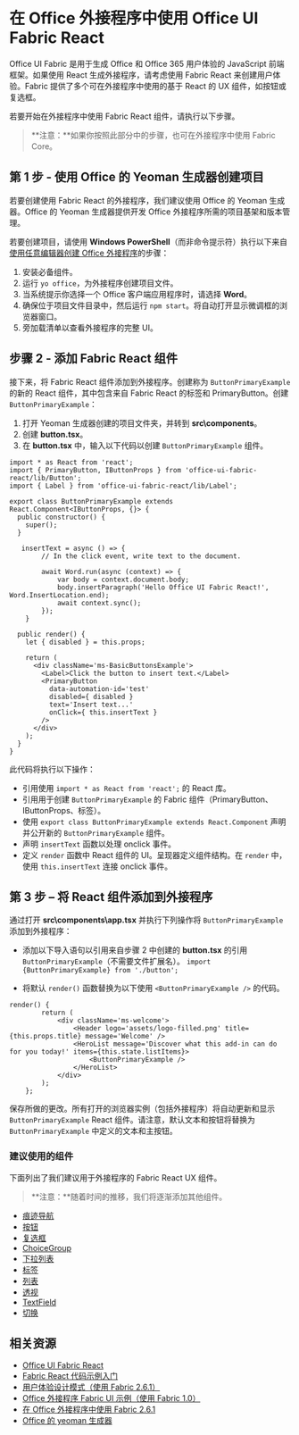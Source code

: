 # <a name="use-office-ui-fabric-react-in-office-add-ins"></a>在 Office 外接程序中使用 Office UI Fabric React

Office UI Fabric 是用于生成 Office 和 Office 365 用户体验的 JavaScript 前端框架。如果使用 React 生成外接程序，请考虑使用 Fabric React 来创建用户体验。Fabric 提供了多个可在外接程序中使用的基于 React 的 UX 组件，如按钮或复选框。 

若要开始在外接程序中使用 Fabric React 组件，请执行以下步骤。

> **注意：**如果你按照此部分中的步骤，也可在外接程序中使用 Fabric Core。

## <a name="step-1---create-your-project-with-the-yeoman-generator-for-office"></a>第 1 步 - 使用 Office 的 Yeoman 生成器创建项目

若要创建使用 Fabric React 的外接程序，我们建议使用 Office 的 Yeoman 生成器。Office 的 Yeoman 生成器提供开发 Office 外接程序所需的项目基架和版本管理。 

若要创建项目，请使用 **Windows PowerShell**（而非命令提示符）执行以下来自[使用任意编辑器创建 Office 外接程序](https://dev.office.com/docs/add-ins/get-started/create-an-office-add-in-using-any-editor)的步骤： 

1. 安装必备组件。
2. 运行 `yo office`，为外接程序创建项目文件。 
3. 当系统提示你选择一个 Office 客户端应用程序时，请选择 **Word**。 
4. 确保位于项目文件目录中，然后运行 `npm start`。将自动打开显示微调框的浏览器窗口。
5. 旁加载清单以查看外接程序的完整 UI。    

## <a name="step-2---add-a-fabric-react-component"></a>步骤 2 - 添加 Fabric React 组件

接下来，将 Fabric React 组件添加到外接程序。创建称为 `ButtonPrimaryExample` 的新的 React 组件，其中包含来自 Fabric React 的标签和 PrimaryButton。创建 `ButtonPrimaryExample`：

1. 打开 Yeoman 生成器创建的项目文件夹，并转到 **src\components**。
2. 创建 **button.tsx**。
3. 在 **button.tsx** 中，输入以下代码以创建 `ButtonPrimaryExample` 组件。 

```
import * as React from 'react';
import { PrimaryButton, IButtonProps } from 'office-ui-fabric-react/lib/Button';
import { Label } from 'office-ui-fabric-react/lib/Label';

export class ButtonPrimaryExample extends React.Component<IButtonProps, {}> {
  public constructor() {
    super();
  }

   insertText = async () => {
        // In the click event, write text to the document. 

        await Word.run(async (context) => {
            var body = context.document.body;  
            body.insertParagraph('Hello Office UI Fabric React!', Word.InsertLocation.end);  
            await context.sync();
        });
    }

  public render() {
    let { disabled } = this.props;

    return (
      <div className='ms-BasicButtonsExample'>
        <Label>Click the button to insert text.</Label>
        <PrimaryButton
          data-automation-id='test'
          disabled={ disabled }
          text='Insert text...'
          onClick={ this.insertText }
        />
      </div>
    );
  }
}
```
此代码将执行以下操作：

- 引用使用 `import * as React from 'react';` 的 React 库。
- 引用用于创建 `ButtonPrimaryExample` 的 Fabric 组件（PrimaryButton、IButtonProps、标签）。 
- 使用 `export class ButtonPrimaryExample extends React.Component` 声明并公开新的 `ButtonPrimaryExample` 组件。 
- 声明 `insertText` 函数以处理 onclick 事件。 
- 定义 `render` 函数中 React 组件的 UI。呈现器定义组件结构。在 `render` 中，使用 `this.insertText` 连接 onclick 事件。

## <a name="step-3---add-the-react-component-to-your-add-in"></a>第 3 步 – 将 React 组件添加到外接程序 

通过打开 **src\components\app.tsx** 并执行下列操作将 `ButtonPrimaryExample` 添加到外接程序： 

- 添加以下导入语句以引用来自步骤 2 中创建的 **button.tsx** 的引用 `ButtonPrimaryExample`（不需要文件扩展名）。 
`
import {ButtonPrimaryExample} from './button';
` 

- 将默认 `render()` 函数替换为以下使用 `<ButtonPrimaryExample />` 的代码。 
```
render() {
        return (
            <div className='ms-welcome'>
                <Header logo='assets/logo-filled.png' title={this.props.title} message='Welcome' />
                <HeroList message='Discover what this add-in can do for you today!' items={this.state.listItems}>                    
                    <ButtonPrimaryExample />
                </HeroList>
            </div>
        );
    };
```

保存所做的更改。所有打开的浏览器实例（包括外接程序）将自动更新和显示 `ButtonPrimaryExample` React 组件。请注意，默认文本和按钮将替换为 `ButtonPrimaryExample` 中定义的文本和主按钮。 
    
### <a name="recommended-components"></a>建议使用的组件

下面列出了我们建议用于外接程序的 Fabric React UX 组件。  

> **注意：**随着时间的推移，我们将逐渐添加其他组件。 

- [痕迹导航](breadcrumb.md)
- [按钮](button.md)
- [复选框](checkbox.md)
- [ChoiceGroup](choicegroup.md)
- [下拉列表](dropdown.md)
- [标签](label.md)
- [列表](list.md)
- [透视](pivot.md)
- [TextField](textfield.md)
- [切换](toggle.md)

## <a name="related-resources"></a>相关资源

- [Office UI Fabric React](https://dev.office.com/fabric#/)
- [Fabric React 代码示例入门](https://github.com/OfficeDev/Word-Add-in-GettingStartedFabricReact)
- [用户体验设计模式（使用 Fabric 2.6.1）](https://github.com/OfficeDev/Office-Add-in-UX-Design-Patterns-Code) 
- [Office 外接程序 Fabric UI 示例（使用 Fabric 1.0）](https://github.com/OfficeDev/Office-Add-in-Fabric-UI-Sample) 
- [在 Office 外接程序中使用 Fabric 2.6.1](https://dev.office.com/docs/add-ins/design/ui-elements/using-office-ui-fabric)
- [Office 的 yeoman 生成器](https://github.com/OfficeDev/generator-office)
 

